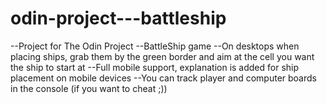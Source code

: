 # odin-project---battleship

--Project for The Odin Project
--BattleShip game
--On desktops when placing ships, grab them by the green border and aim at the cell you want the ship to start at
--Full mobile support, explanation is added for ship placement on mobile devices
--You can track player and computer boards in the console (if you want to cheat ;))
